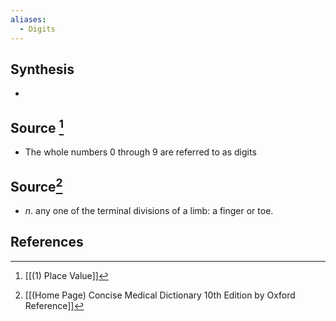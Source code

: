 ```yaml
---
aliases:
  - Digits
---
```

## Synthesis
- 
## Source [^1]
- The whole numbers 0 through 9 are referred to as digits
## Source[^2]
- $n$. any one of the terminal divisions of a limb: a finger or toe.
## References

[^1]: [[(1) Place Value]]
[^2]: [[(Home Page) Concise Medical Dictionary 10th Edition by Oxford Reference]]